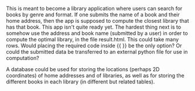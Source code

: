 This is meant to become a library application where users can search for books 
by genre and format. If one submits the name of a book and their home address, then
the app is supposed to compute the closest library that has that book. This app isn't quite
ready yet. The hardest thing next is to somehow use the address and book name (submitted by a user)
in order to compute the optimal library, in the file result.html. This could take many rows. Would placing the required code inside {{ }} be the only option? Or could the submitted data be transferred to an external python file for use in computation?

A database could be used for storing the locations (perhaps 2D coordinates) 
of home addresses and of libraries, as well as for storing the different books in each library
(in different but related tables).
